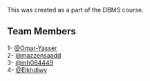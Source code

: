 This was created as a part of the DBMS course.


## Team Members
1- [@Omar-Yasser](https://github.com/Omar-Yasser)  
2- [@mazzensaadd](https://github.com/mazzensaadd)  
3- [@mh084449](https://github.com/mh084449)  
4- [@Elkhdiwy](https://github.com/Elkhdiwy)  
